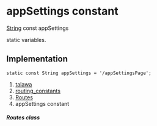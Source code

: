 
<div>

# appSettings constant

</div>


[String](https://api.flutter.dev/flutter/dart-core/String-class.html)
const appSettings



static variables.



## Implementation

``` language-dart
static const String appSettings = '/appSettingsPage';
```







1.  [talawa](../../index.html)
2.  [routing_constants](../../constants_routing_constants/)
3.  [Routes](../../constants_routing_constants/Routes-class.html)
4.  appSettings constant

##### Routes class







